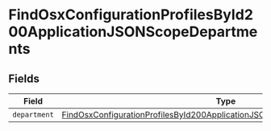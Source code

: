 # FindOsxConfigurationProfilesById200ApplicationJSONScopeDepartments


## Fields

| Field                                                                                                                                                                                   | Type                                                                                                                                                                                    | Required                                                                                                                                                                                | Description                                                                                                                                                                             |
| --------------------------------------------------------------------------------------------------------------------------------------------------------------------------------------- | --------------------------------------------------------------------------------------------------------------------------------------------------------------------------------------- | --------------------------------------------------------------------------------------------------------------------------------------------------------------------------------------- | --------------------------------------------------------------------------------------------------------------------------------------------------------------------------------------- |
| `department`                                                                                                                                                                            | [FindOsxConfigurationProfilesById200ApplicationJSONScopeDepartmentsDepartment](../../models/operations/findosxconfigurationprofilesbyid200applicationjsonscopedepartmentsdepartment.md) | :heavy_minus_sign:                                                                                                                                                                      | N/A                                                                                                                                                                                     |